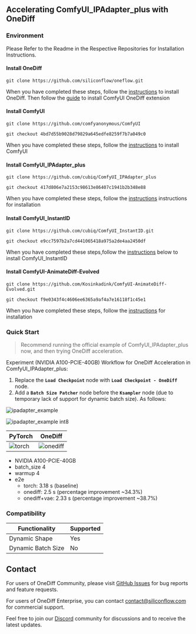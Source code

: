 ## Accelerating ComfyUI_IPAdapter_plus with OneDiff
### Environment
Please Refer to the Readme in the Respective Repositories for Installation Instructions.
#### Install OneDiff
```
git clone https://github.com/siliconflow/oneflow.git
```
When you have completed these steps, follow the [instructions](https://github.com/siliconflow/onediff/blob/0819aa41c8a910add96400265f3165f9d8d3634c/README.md?plain=1#L169) to install OneDiff.
Then follow the [guide](https://github.com/siliconflow/onediff/blob/0819aa41c8a910add96400265f3165f9d8d3634c/onediff_comfy_nodes/README.md?plain=1#L86) to install ComfyUI OneDiff extension


#### Install ComfyUI

```
git clone https://github.com/comfyanonymous/ComfyUI

git checkout 4bd7d55b9028d79829a645edfe8259f7b7a049c0
```
When you have completed these steps, follow the [instructions](https://github.com/comfyanonymous/ComfyUI/blob/58f8388020ba6ab5a913beb742a6312914d640b2/README.md?plain=1#L111) to install ComfyUI

#### Install ComfyUI_IPAdapter_plus

```
git clone https://github.com/cubiq/ComfyUI_IPAdapter_plus

git checkout 417d806e7a2153c98613e86407c1941b2b348e88
```
When you have completed these steps, follow the [instructions](https://github.com/cubiq/ComfyUI_IPAdapter_plus/blob/20125bf9394b1bc98ef3228277a31a3a52c72fc2/README.md?plain=1#L71) instructions for installation

#### Install ComfyUI_InstantID

```
git clone https://github.com/cubiq/ComfyUI_InstantID.git

git checkout e9cc7597b2a7cd441065418a975a2de4aa2450df
```
When you have completed these steps,follow the [instructions](https://github.com/cubiq/ComfyUI_InstantID/blob/d8c70a0cd8ce0d4d62e78653674320c9c3084ec1/README.md?plain=1#L51) below to install ComfyUI_InstantID

#### Install ComfyUI-AnimateDiff-Evolved

```
git clone https://github.com/Kosinkadink/ComfyUI-AnimateDiff-Evolved.git

git checkout f9e0343f4c4606ee6365a9af4a7e16118f1c45e1
```
When you have completed these steps, follow the [instructions](https://github.com/Kosinkadink/ComfyUI-AnimateDiff-Evolved/blob/07f1736813ba3e7ab93a8adf757448098d4b8783/README.md?plain=1#L25)  for installation


### Quick Start

> Recommend running the official example of ComfyUI_IPAdapter_plus now, and then trying OneDiff acceleration. 

Experiment (NVIDIA A100-PCIE-40GB) Workflow for OneDiff Acceleration in ComfyUI_IPAdapter_plus:

1. Replace the **`Load Checkpoint`** node with **`Load Checkpoint - OneDiff`** node. 
2. Add a **`Batch Size Patcher`** node before the **`Ksampler`** node (due to temporary lack of support for dynamic batch size).
As follows:

![ipadapter_example](https://github.com/siliconflow/oneflow/assets/117806079/61343399-7c1f-4698-bdc8-9cee4928e0a3)

![ipadapter_example int8](https://github.com/siliconflow/oneflow/assets/117806079/45e421f6-2941-4379-b6d3-82adc04336fd)

 | PyTorch                                                                                                | OneDiff                                                                                                  |
 | ------------------------------------------------------------------------------------------------------ | -------------------------------------------------------------------------------------------------------- |
 | ![torch](https://github.com/siliconflow/oneflow/assets/117806079/ea4ec12d-abb5-4e9e-a60b-fb306b14473d) | ![onediff](https://github.com/siliconflow/oneflow/assets/117806079/773f80b3-b3e3-45fc-9553-49e4983357ec) |

- NVIDIA A100-PCIE-40GB 
- batch_size 4
- warmup 4
- e2e
  - torch: 3.18 s (baseline)
  - onediff: 2.5 s (percentage improvement ~34.3%)
  - onediff+vae: 2.33 s (percentage improvement ~38.7%) 


### Compatibility

| Functionality      | Supported |
| ------------------ | --------- |
| Dynamic Shape      | Yes       |
| Dynamic Batch Size | No        |

## Contact

For users of OneDiff Community, please visit [GitHub Issues](https://github.com/siliconflow/onediff/issues) for bug reports and feature requests.

For users of OneDiff Enterprise, you can contact contact@siliconflow.com for commercial support.

Feel free to join our [Discord](https://discord.gg/RKJTjZMcPQ) community for discussions and to receive the latest updates.